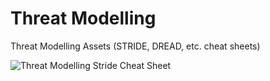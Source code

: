 # Threat Modelling
Threat Modelling Assets (STRIDE, DREAD, etc. cheat sheets)


![Threat Modelling Stride Cheat Sheet](https://raw.githubusercontent.com/C3-Security/threat-modelling/master/cheat-sheets/business-card/Threat%20Modelling%20Cheat%20Sheet%20(Business%20Card)%20-%20Front.jpg)





